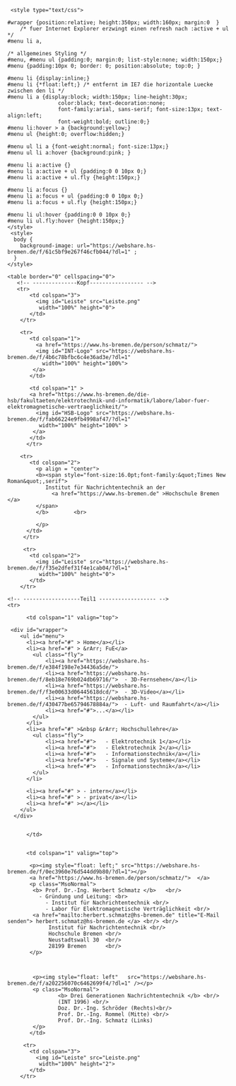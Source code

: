 <html lang="de-DE">
  <head>
   <meta charset="utf-8">
   <meta name="description" content="">
   <meta name="keywords" content="HTML, Metatags">
   <meta name="H.S." content="gp">

     <style type="text/css">
  
	#wrapper {position:relative; height:350px; width:160px; margin:0  }
		/* fuer Internet Explorer erzwingt einen refresh nach :active + ul */
	#menu li a,

	/* allgemeines Styling */
	#menu, #menu ul {padding:0; margin:0; list-style:none; width:150px;}
	#menu {padding:10px 0; border: 0; position:absolute; top:0; }

	#menu li {display:inline;}
	#menu li {*float:left;} /* entfernt im IE7 die horizontale Luecke zwischen den li */
	#menu li a {display:block; width:150px; line-height:30px; 
                    color:black; text-decoration:none; 
            	    font-family:arial, sans-serif; font-size:13px; text-align:left; 
                    font-weight:bold; outline:0;}
	#menu li:hover > a {background:yellow;}
	#menu ul {height:0; overflow:hidden;}

	#menu ul li a {font-weight:normal; font-size:13px;}
	#menu ul li a:hover {background:pink; }

	#menu li a:active {}
	#menu li a:active + ul {padding:0 0 10px 0;}
	#menu li a:active + ul.fly {height:150px;}

	#menu li a:focus {}
	#menu li a:focus + ul {padding:0 0 10px 0;}
	#menu li a:focus + ul.fly {height:150px;}

	#menu li ul:hover {padding:0 0 10px 0;}
	#menu li ul.fly:hover {height:150px;}
    </style>  
	 <style>
      body {
        background-image: url="https://webshare.hs-bremen.de/f/61c5bf9e267f46cfb044/?dl=1" ;
      }
    </style>
  </head>

  <body>

    <table border="0" cellspacing="0">   
       <!-- --------------Kopf----------------- -->
       <tr>
           <td colspan="3">
             <img id="Leiste" src="Leiste.png"
              width="100%" height="0">
           </td>
        </tr>

        <tr>
           <td colspan="1">
             <a href="https://www.hs-bremen.de/person/schmatz/">
             <img id="INT-Logo" src="https://webshare.hs-bremen.de/f/4b6c78bfbc6c4e36ad3e/?dl=1"
               width="100%" height="100%">
            </a>
           </td>

           <td colspan="1" >
           <a href="https://www.hs-bremen.de/die-hsb/fakultaeten/elektrotechnik-und-informatik/labore/labor-fuer-elektromagnetische-vertraeglichkeit/">
             <img id="HSB-Logo" src="https://webshare.hs-bremen.de/f/fab66224e9fb4998af47/?dl=1"
              width="100%" height="100%" >
            </a>
           </td>
          </tr>

        <tr>
           <td colspan="2">
             <p align = "center">
             <b><span style="font-size:16.0pt;font-family:&quot;Times New Roman&quot;,serif">
                Institut für Nachrichtentechnik an der 
                  <a href="https://www.hs-bremen.de" >Hochschule Bremen </a>
             </span>
             </b>        <br>
          
             </p>
          </td>
         </tr>

         <tr>
           <td colspan="2">
             <img id="Leiste" src="https://webshare.hs-bremen.de/f/f35e2dfef31f4e1cab04/?dl=1"
              width="100%" height="0">
           </td>
        </tr>

	<!-- ------------------Teil1 ------------------ -->
 	<tr>

          <td colspan="1" valign="top">

     <div id="wrapper">
    	<ul id="menu">
          <li><a href="#" > Home</a></li>
          <li><a href="#" > &rArr; FuE</a>
            <ul class="fly">
                <li><a href="https://webshare.hs-bremen.de/f/e384f198e7e34436a5de/">                
				<li><a href="https://webshare.hs-bremen.de/f/8eb18e769b024db69716/">  - 3D-Fernsehen</a></li>
                <li><a href="https://webshare.hs-bremen.de/f/f3e00633d06445618dcd/">  - 3D-Video</a></li>
                <li><a href="https://webshare.hs-bremen.de/f/430477be65794678884a/">  - Luft- und Raumfahrt</a></li>
                <li><a href="#">...</a></li>
            </ul>
          </li>
          <li><a href="#" >&nbsp &rArr; Hochschullehre</a>
            <ul class="fly">
                <li><a href="#">   - Elektrotechnik 1</a></li>
                <li><a href="#">   - Elektrotechnik 2</a></li>
                <li><a href="#">   - Informationstechnik</a></li>
                <li><a href="#">   - Signale und Systeme</a></li>
                <li><a href="#">   - Informationstechnik</a></li>
            </ul>
          </li>

          <li><a href="#" > - intern</a></li>
          <li><a href="#" > - privat</a></li>
          <li><a href="#" ></a></li>
        </ul>
      </div>


          </td>


          <td colspan="1" valign="top">

           <p><img style="float: left;" src="https://webshare.hs-bremen.de/f/0ec3960e76d544dd9b80/?dl=1"></p>
           <a href="https://www.hs-bremen.de/person/schmatz/">  </a>
           <p class="MsoNormal">
            <b> Prof. Dr.-Ing. Herbert Schmatz </b>   <br/>
              - Gründung und Leitung: <br>
                - Institut für Nachrichtentechnik <br/>
                - Labor für Elektromagnetische Verträglichkeit <br/>
            <a href="mailto:herbert.schmatz@hs-bremen.de" title="E-Mail senden"> herbert.schmatz@hs-bremen.de </a> <br/> <br/>
                 Institut für Nachrichtentechnik <br/>
                 Hochschule Bremen <br/>
                 Neustadtswall 30  <br/>
                 28199 Bremen      <br/> 
           </p>
         
           

            <p><img style="float: left"   src="https://webshare.hs-bremen.de/f/a202256070c6462699f4/?dl=1" /></p>
            <p class="MsoNormal"> 
                    <b> Drei Generationen Nachrichtentechnik </b> <br/>
                    (INT 1996) <br/>
                    Doz. Dr.-Ing. Schröder (Rechts)<br/>
                    Prof. Dr.-Ing. Rommel (Mitte) <br/>
                    Prof. Dr.-Ing. Schmatz (Links) 
            </p>
           </td>

         <tr>
           <td colspan="3">
             <img id="Leiste" src="Leiste.png"
              width="100%" height="2">
           </td>
        </tr>


